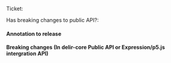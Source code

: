 Ticket:

Has breaking changes to public API?: 

#### Annotation to release

#### Breaking changes (In delir-core Public API or Expression/p5.js intergration API)
